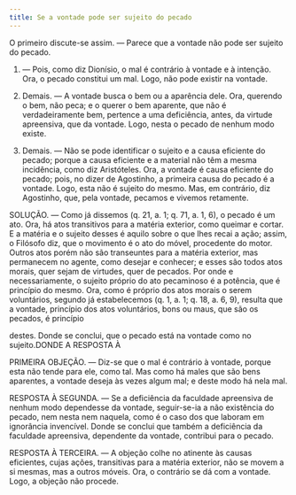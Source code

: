 ```yaml
---
title: Se a vontade pode ser sujeito do pecado
---
```


O primeiro discute-se assim. ― Parece que a vontade não pode ser sujeito do pecado.  

1. ― Pois, como diz Dionísio, o mal é contrário à vontade e à intenção. Ora, o pecado constitui um mal. Logo, não pode existir na vontade.  

2. Demais. ― A vontade busca o bem ou a aparência dele. Ora, querendo o bem, não peca; e o querer o bem aparente, que não é verdadeiramente bem, pertence a uma deficiência, antes, da virtude apreensiva, que da vontade. Logo, nesta o pecado de nenhum modo existe.  

3. Demais. ― Não se pode identificar o sujeito e a causa eficiente do pecado; porque a causa eficiente e a material não têm a mesma incidência, como diz Aristóteles. Ora, a vontade é causa eficiente do pecado; pois, no dizer de Agostinho, a primeira causa do pecado é a vontade. Logo, esta não é sujeito do mesmo.  Mas, em contrário, diz Agostinho, que, pela vontade, pecamos e vivemos retamente.  

SOLUÇÃO. ― Como já dissemos (q. 21, a. 1; q. 71, a. 1, 6), o pecado é um ato. Ora, há atos transitivos para a matéria exterior, como queimar e cortar. E a matéria e o sujeito desses é aquilo sobre o que lhes recai a ação; assim, o Filósofo diz, que o movimento é o ato do móvel, procedente do motor. Outros atos porém não são transeuntes para a matéria exterior, mas permanecem no agente, como desejar e conhecer; e esses são todos atos morais, quer sejam de virtudes, quer de pecados. Por onde e necessariamente, o sujeito próprio do ato pecaminoso é a potência, que é princípio do mesmo. Ora, como é próprio dos atos morais o serem voluntários, segundo já estabelecemos (q. 1, a. 1; q. 18, a. 6, 9), resulta que a vontade, princípio dos atos voluntários, bons ou maus, que são os pecados, é princípio 

destes. Donde se conclui, que o pecado está na vontade como no sujeito.DONDE A RESPOSTA À 

PRIMEIRA OBJEÇÃO. ― Diz-se que o mal é contrário à vontade, porque esta não tende para ele, como tal. Mas como há males que são bens aparentes, a vontade deseja às vezes algum mal; e deste modo há nela mal.  

RESPOSTA À SEGUNDA. ― Se a deficiência da faculdade apreensiva de nenhum modo dependesse da vontade, seguir-se-ia a não existência do pecado, nem nesta nem naquela, como é o caso dos que laboram em ignorância invencível. Donde se conclui que também a deficiência da faculdade apreensiva, dependente da vontade, contribui para o pecado.  

RESPOSTA À TERCEIRA. ― A objeção colhe no atinente às causas eficientes, cujas ações, transitivas para a matéria exterior, não se movem a si mesmas, mas a outros móveis. Ora, o contrário se dá com a vontade. Logo, a objeção não procede.